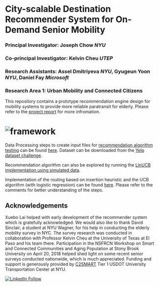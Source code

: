 # City-scalable Destination Recommender System for On-Demand Senior Mobility

### Principal Investigator: Joseph Chow *NYU*

### Co-principal Investigator: Kelvin Cheu *UTEP*

### Research Assistants: Assel Dmitriyeva *NYU*, Gyugeun Yoon *NYU*, Daniel Fay *Microsoft* 

### Research Area 1: Urban Mobility and Connected Citizens

This repository contains a prototype recommendation engine design for mobility systems to provide more reliable paratransit for elderly. Please refer to the [project report](http://c2smart.engineering.nyu.edu/wp-content/uploads/2019/01/C2SMART_Destination_Recommender_System_Report.pdf) for more infromation. 

# ![framework](https://github.com/BUILTNYU/recommender-system/blob/master/docs/framework.png)

Data Processing steps to create input files for [recommendation algorithm testing](https://github.com/BUILTNYU/recommender-system/blob/master/src/LinUCB/contextual-bandit-SVD-recommender.ipynb) can be found [here](https://github.com/BUILTNYU/recommender-system/blob/master/src/DataProcessing.R). Dataset can be downloaded from the [Yelp dataset challenge](https://www.yelp.com/dataset). 

Recommendation algorithm can also be explored by running the [LinUCB implementation using simulated data](https://github.com/BUILTNYU/recommender-system/blob/master/src/LinUCB/LinUCB-without-routing-cost.R). 

Implementation of the routing based on insertion heuristic and the UCB algorithm (with logistic regression) can be found [here](https://github.com/BUILTNYU/recommender-system/tree/master/src/UCB-GLM). Please refer to the comments for better understanding of the steps. 

## Acknowledgements
Xuebo Lai helped with early development of the recommender system which is gratefully acknowledged. We would also like to thank David Sinclair, a student at NYU Wagner, for his help in conducting the elderly mobility survey in NYC. The survey research was conducted in collaboration with Professor Kelvin Cheu at the University of Texas at El Paso and his team there. Participation in the NSFRCN Workshop on Smart and Connected Communities and Aging Population at Stony Brook University on April 20, 2018 helped shed light on some recent senior surveys conducted nationwide, which is much appreciated. Funding and support is generously provided by [C2SMART](http://c2smart.engineering.nyu.edu/) Tier 1 USDOT University Transportation Center at NYU. 

[![LinkedIn Follow](https://img.shields.io/badge/LinkedIn-Follow-blue.svg)](https://www.linkedin.com/groups/7040021/)
